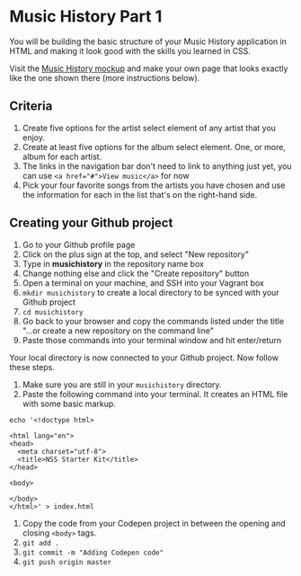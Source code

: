 # Music History Part 1

You will be building the basic structure of your Music History application in HTML and making it look good with the skills you learned in CSS.

Visit the [Music History mockup](https://moqups.com/chortlehoort/1E8LJX7r/) and make your own page that looks exactly like the one shown there (more instructions below).

## Criteria

1. Create five options for the artist select element of any artist that you enjoy.
1. Create at least five options for the album select element. One, or more, album for each artist.
1. The links in the navigation bar don't need to link to anything just yet, you can use `<a href="#">View music</a>` for now
1. Pick your four favorite songs from the artists you have chosen and use the information for each in the list that's on the right-hand side.

## Creating your Github project

1. Go to your Github profile page
1. Click on the plus sign at the top, and select "New repository"
1. Type in **musichistory** in the repository name box
1. Change nothing else and click the "Create repository" button
1. Open a terminal on your machine, and SSH into your Vagrant box
1. `mkdir musichistory` to create a local directory to be synced with your Github project
1. `cd musichistory`
1. Go back to your browser and copy the commands listed under the title "…or create a new repository on the command line"
1. Paste those commands into your terminal window and hit enter/return

Your local directory is now connected to your Github project. Now follow these steps.

1. Make sure you are still in your `musichistory` directory.
1. Paste the following command into your terminal. It creates an HTML file with some basic markup.

```
echo '<!doctype html>

<html lang="en">
<head>
  <meta charset="utf-8">
  <title>NSS Starter Kit</title>
</head>

<body>

</body>
</html>' > index.html

```

1. Copy the code from your Codepen project in between the opening and closing `<body>` tags.
1. `git add .`
1. `git commit -m "Adding Codepen code"`
1. `git push origin master`
